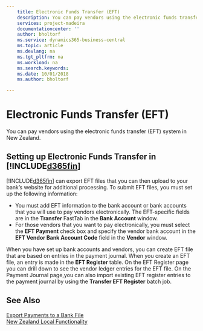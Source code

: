 ```yaml
---
    title: Electronic Funds Transfer (EFT)
    description: You can pay vendors using the electronic funds transfer (EFT) system in New Zealand.
    services: project-madeira
    documentationcenter: ''
    author: bholtorf
    ms.service: dynamics365-business-central
    ms.topic: article
    ms.devlang: na
    ms.tgt_pltfrm: na
    ms.workload: na
    ms.search.keywords:
    ms.date: 10/01/2018
    ms.author: bholtorf

---
```

# Electronic Funds Transfer (EFT)
You can pay vendors using the electronic funds transfer (EFT) system in New Zealand.  

## Setting up Electronic Funds Transfer in [!INCLUDE[d365fin](../../includes/d365fin_md.md)]  
[!INCLUDE[d365fin](../../includes/d365fin_md.md)] can export EFT files that you can then upload to your bank’s website for additional processing. To submit EFT files, you must set up the following information:  

* You must add EFT information to the bank account or bank accounts that you will use to pay vendors electronically. The EFT-specific fields are in the **Transfer** FastTab in the **Bank Account** window.  
* For those vendors that you want to pay electronically, you must select the **EFT Payment** check box and specify the vendor bank account in the **EFT Vendor Bank Account Code** field in the **Vendor** window.  

When you have set up bank accounts and vendors, you can create EFT file that are based on entries in the payment journal. When you create an EFT file, an entry is made in the **EFT Register** table. On the EFT Register page you can drill down to see the vendor ledger entries for the EFT file. On the Payment Journal page,you can also import existing EFT register entries to the payment journal by using the **Transfer EFT Register** batch job.

## See Also  
[Export Payments to a Bank File](../../payables-how-export-payments-bank-file.md)  
[New Zealand Local Functionality](new-zealand-local-functionality.md)
